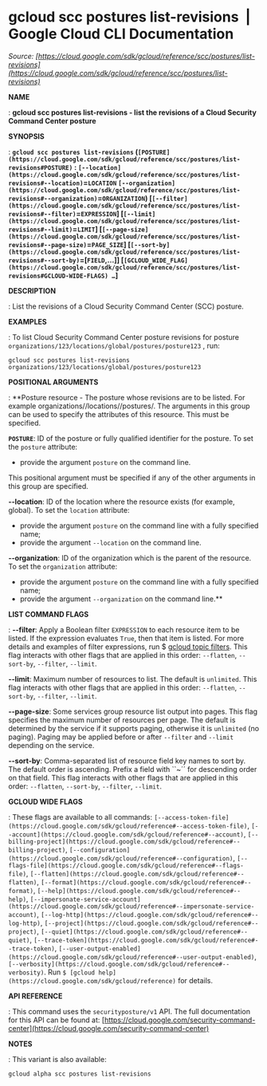 # gcloud scc postures list-revisions  |  Google Cloud CLI Documentation

*Source: [https://cloud.google.com/sdk/gcloud/reference/scc/postures/list-revisions](https://cloud.google.com/sdk/gcloud/reference/scc/postures/list-revisions)*

**NAME**

: **gcloud scc postures list-revisions - list the revisions of a Cloud Security Command Center posture**

**SYNOPSIS**

: **`gcloud scc postures list-revisions` (`[POSTURE](https://cloud.google.com/sdk/gcloud/reference/scc/postures/list-revisions#POSTURE)` : `[--location](https://cloud.google.com/sdk/gcloud/reference/scc/postures/list-revisions#--location)`=`LOCATION` `[--organization](https://cloud.google.com/sdk/gcloud/reference/scc/postures/list-revisions#--organization)`=`ORGANIZATION`) [`[--filter](https://cloud.google.com/sdk/gcloud/reference/scc/postures/list-revisions#--filter)`=`EXPRESSION`] [`[--limit](https://cloud.google.com/sdk/gcloud/reference/scc/postures/list-revisions#--limit)`=`LIMIT`] [`[--page-size](https://cloud.google.com/sdk/gcloud/reference/scc/postures/list-revisions#--page-size)`=`PAGE_SIZE`] [`[--sort-by](https://cloud.google.com/sdk/gcloud/reference/scc/postures/list-revisions#--sort-by)`=[`FIELD`,…]] [`[GCLOUD_WIDE_FLAG](https://cloud.google.com/sdk/gcloud/reference/scc/postures/list-revisions#GCLOUD-WIDE-FLAGS) …`]**

**DESCRIPTION**

: List the revisions of a Cloud Security Command Center (SCC) posture.

**EXAMPLES**

: To list Cloud Security Command Center posture revisions for posture
`organizations/123/locations/global/postures/posture123` , run:

```
gcloud scc postures list-revisions organizations/123/locations/global/postures/posture123
```

**POSITIONAL ARGUMENTS**

: **Posture resource - The posture whose revisions are to be listed. For example
organizations/<organizationID>/locations/<location>/postures/<postureID>.
The arguments in this group can be used to specify the attributes of this
resource.
This must be specified.

**`POSTURE`**:
ID of the posture or fully qualified identifier for the posture.
To set the `posture` attribute:

- provide the argument `posture` on the command line.

This positional argument must be specified if any of the other arguments in this
group are specified.

**--location**:
ID of the location where the resource exists (for example, global).
To set the `location` attribute:

- provide the argument `posture` on the command line with a fully
specified name;
- provide the argument `--location` on the command line.

**--organization**:
ID of the organization which is the parent of the resource.
To set the `organization` attribute:

- provide the argument `posture` on the command line with a fully
specified name;
- provide the argument `--organization` on the command line.**

**LIST COMMAND FLAGS**

: **--filter**:
Apply a Boolean filter `EXPRESSION` to each resource item
to be listed. If the expression evaluates `True`, then that item is
listed. For more details and examples of filter expressions, run $ [gcloud topic filters](https://cloud.google.com/sdk/gcloud/reference/topic/filters). This flag
interacts with other flags that are applied in this order:
`--flatten`, `--sort-by`, `--filter`,
`--limit`.

**--limit**:
Maximum number of resources to list. The default is `unlimited`. This
flag interacts with other flags that are applied in this order:
`--flatten`, `--sort-by`, `--filter`,
`--limit`.

**--page-size**:
Some services group resource list output into pages. This flag specifies the
maximum number of resources per page. The default is determined by the service
if it supports paging, otherwise it is `unlimited` (no paging).
Paging may be applied before or after `--filter` and
`--limit` depending on the service.

**--sort-by**:
Comma-separated list of resource field key names to sort by. The default order
is ascending. Prefix a field with ``~´´ for descending order on that
field. This flag interacts with other flags that are applied in this order:
`--flatten`, `--sort-by`, `--filter`,
`--limit`.

**GCLOUD WIDE FLAGS**

: These flags are available to all commands: `[--access-token-file](https://cloud.google.com/sdk/gcloud/reference#--access-token-file)`,
`[--account](https://cloud.google.com/sdk/gcloud/reference#--account)`, `[--billing-project](https://cloud.google.com/sdk/gcloud/reference#--billing-project)`,
`[--configuration](https://cloud.google.com/sdk/gcloud/reference#--configuration)`,
`[--flags-file](https://cloud.google.com/sdk/gcloud/reference#--flags-file)`,
`[--flatten](https://cloud.google.com/sdk/gcloud/reference#--flatten)`, `[--format](https://cloud.google.com/sdk/gcloud/reference#--format)`, `[--help](https://cloud.google.com/sdk/gcloud/reference#--help)`, `[--impersonate-service-account](https://cloud.google.com/sdk/gcloud/reference#--impersonate-service-account)`,
`[--log-http](https://cloud.google.com/sdk/gcloud/reference#--log-http)`,
`[--project](https://cloud.google.com/sdk/gcloud/reference#--project)`, `[--quiet](https://cloud.google.com/sdk/gcloud/reference#--quiet)`, `[--trace-token](https://cloud.google.com/sdk/gcloud/reference#--trace-token)`, `[--user-output-enabled](https://cloud.google.com/sdk/gcloud/reference#--user-output-enabled)`,
`[--verbosity](https://cloud.google.com/sdk/gcloud/reference#--verbosity)`.
Run `$ [gcloud help](https://cloud.google.com/sdk/gcloud/reference)` for details.

**API REFERENCE**

: This command uses the `securityposture/v1` API. The full
documentation for this API can be found at: [https://cloud.google.com/security-command-center](https://cloud.google.com/security-command-center)

**NOTES**

: This variant is also available:

```
gcloud alpha scc postures list-revisions
```